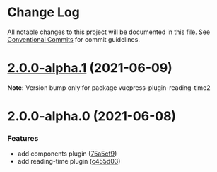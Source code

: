 # Change Log

All notable changes to this project will be documented in this file.
See [Conventional Commits](https://conventionalcommits.org) for commit guidelines.

# [2.0.0-alpha.1](https://github.com/Mister-Hope/vuepress-theme-hope/compare/v2.0.0-alpha.0...v2.0.0-alpha.1) (2021-06-09)

**Note:** Version bump only for package vuepress-plugin-reading-time2

# 2.0.0-alpha.0 (2021-06-08)

### Features

- add components plugin ([75a5cf9](https://github.com/Mister-Hope/vuepress-theme-hope/commit/75a5cf9e96c2154c091760d86b668f900cfe9625))
- add reading-time plugin ([c455d03](https://github.com/Mister-Hope/vuepress-theme-hope/commit/c455d032a6c1c43fd94d725381685f7dffe0a390))
